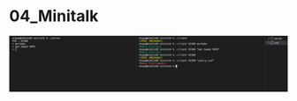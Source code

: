 # 04_Minitalk
<img src="https://github.com/SamedHOPA/04_Minitalk/blob/main/minitalk_test.png" width="auto">
